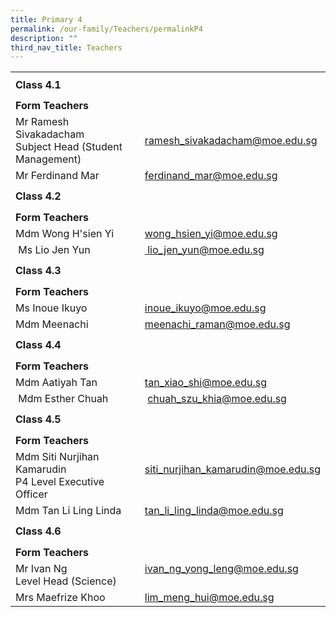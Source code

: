 ```yaml
---
title: Primary 4
permalink: /our-family/Teachers/permalinkP4
description: ""
third_nav_title: Teachers
---
```

<table border="0" width="100%" cellspacing="0">
<tbody>
<tr>
<td colspan="2" height="41"><strong>Class 4.1</strong></td>
</tr>
<tr>
<td colspan="2" height="25"><strong>Form Teachers</strong></td>
</tr>
<tr>
<td width="50%">Mr Ramesh Sivakadacham<br />Subject Head (Student Management)</td>
<td width="50%"><a href="mailto:ramesh_sivakadacham@moe.edu.sg" target="">ramesh_sivakadacham@moe.edu.sg</a></td>
</tr>
<tr>
<td>
<div>Mr Ferdinand Mar</div>
</td>
<td><a href="mailto:ferdinand_mar@moe.edu.sg" target="">ferdinand_mar@moe.edu.sg</a></td>
</tr>
<tr>
<td colspan="2" height="41"><strong>Class 4.2</strong></td>
</tr>
<tr>
<td colspan="2" height="25"><strong>Form Teachers</strong></td>
</tr>
<tr>
<td width="50%">Mdm Wong H'sien Yi</td>
<td><a href="mailto:wong_hsien_yi@moe.edu.sg" target="">wong_hsien_yi@moe.edu.sg</a></td>
</tr>
<tr>
<td>&nbsp;Ms Lio Jen Yun</td>
<td><a href="mailto:lio_jen_yun@moe.edu.sg" target="">&nbsp;lio_jen_yun@moe.edu.sg</a></td>
</tr>
<tr>
<td colspan="2" height="41"><strong>Class 4.3</strong></td>
</tr>
<tr>
<td colspan="2" height="25"><strong>Form Teachers</strong></td>
</tr>
<tr>
<td>Ms Inoue Ikuyo</td>
<td><a href="mailto:inoue_ikuyo@moe.edu.sg" target="">inoue_ikuyo@moe.edu.sg</a></td>
</tr>
<tr>
<td>
<div>Mdm Meenachi</div>
</td>
<td><a href="mailto:meenachi_raman@moe.edu.sg" target="">meenachi_raman@moe.edu.sg</a></td>
</tr>
<tr>
<td colspan="2" height="41"><strong>Class 4.4</strong></td>
</tr>
<tr>
<td colspan="2" height="25"><strong>Form Teachers</strong></td>
</tr>
<tr>
<td width="50%">Mdm Aatiyah Tan</td>
<td width="50%"><a href="mailto:tan_xiao_shi@moe.edu.sg" target="">tan_xiao_shi@moe.edu.sg</a></td>
</tr>
<tr>
<td>&nbsp;Mdm Esther Chuah</td>
<td>&nbsp;<a href="mailto:chuah_szu_khia@moe.edu.sg" target="">chuah_szu_khia@moe.edu.sg</a></td>
</tr>
<tr>
<td colspan="2" height="41"><strong>Class 4.5</strong></td>
</tr>
<tr>
<td colspan="2" height="25"><strong>Form Teachers</strong></td>
</tr>
<tr>
<td>Mdm Siti Nurjihan Kamarudin<br />P4 Level Executive Officer</td>
<td><a href="mailto:siti_nurjihan_kamarudin@moe.edu.sg" target="">siti_nurjihan_kamarudin@moe.edu.sg</a><br /><br /></td>
</tr>
<tr>
<td>Mdm Tan Li Ling Linda</td>
<td><a href="mailto:tan_li_ling_linda@moe.edu.sg" target="">tan_li_ling_linda@moe.edu.sg</a></td>
</tr>
<tr>
<td colspan="2" height="41"><strong>Class 4.6</strong></td>
</tr>
<tr>
<td colspan="2" height="25"><strong>Form Teachers</strong></td>
</tr>
<tr>
<td>Mr Ivan Ng<br />Level Head (Science)</td>
<td><a href="mailto:ivan_ng_yong_leng@moe.edu.sg" target="">ivan_ng_yong_leng@moe.edu.sg</a><br /><br /></td>
</tr>
<tr>
<td>Mrs Maefrize Khoo</td>
<td><a href="mailto:lim_meng_hui@moe.edu.sg" target="">lim_meng_hui@moe.edu.sg</a></td>
</tr>
</tbody>
</table>